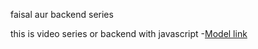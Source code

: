 faisal aur backend series

this is video series or backend with javascript
-[Model link](https://app.eraser.io/workspace/ytPqZ1VogxGy1jzIDkzj?origin=share)